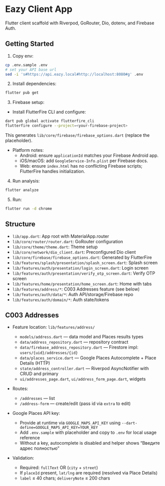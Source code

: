 # Eazy Client App

Flutter client scaffold with Riverpod, GoRouter, Dio, dotenv, and Firebase Auth.

## Getting Started

1. Copy env:
```bash
cp .env.sample .env
# set your API base url
sed -i 's#https://api.eazy.local#http://localhost:8080#g' .env
```
2. Install dependencies:
```bash
flutter pub get
```
3. Firebase setup:
- Install FlutterFire CLI and configure:
```bash
dart pub global activate flutterfire_cli
flutterfire configure --project=<your-firebase-project>
```
This generates `lib/core/firebase/firebase_options.dart` (replace the placeholder).

- Platform notes:
  - Android: ensure `applicationId` matches your Firebase Android app.
  - iOS/macOS: add `GoogleService-Info.plist` per Firebase docs.
  - Web: ensure `index.html` has no conflicting Firebase scripts; FlutterFire handles initialization.

4. Run analysis:
```bash
flutter analyze
```
5. Run:
```bash
flutter run -d chrome
```

## Structure
- `lib/app.dart`: App root with MaterialApp.router
- `lib/core/router/router.dart`: GoRouter configuration
- `lib/core/theme/theme.dart`: Theme setup
- `lib/core/network/dio_client.dart`: Preconfigured Dio client
- `lib/core/firebase/firebase_options.dart`: Generated by FlutterFire
- `lib/features/splash/presentation/splash_screen.dart`: Splash screen
- `lib/features/auth/presentation/login_screen.dart`: Login screen
- `lib/features/auth/presentation/verify_otp_screen.dart`: Verify OTP screen
- `lib/features/home/presentation/home_screen.dart`: Home with tabs
- `lib/features/address/*`: C003 Addresses feature (see below)
- `lib/features/auth/data/*`: Auth API/storage/Firebase repo
- `lib/features/auth/domain/*`: Auth state/tokens

## C003 Addresses
- Feature location: `lib/features/address/`
  - `models/address.dart` — data model and Places results types
  - `data/address_repository.dart` — repository contract
  - `data/firebase_address_repository.dart` — Firestore impl: `users/{uid}/addresses/{id}`
  - `data/places_service.dart` — Google Places Autocomplete + Place Details (HTTP)
  - `state/address_controller.dart` — Riverpod AsyncNotifier with CRUD and primary
  - `ui/addresses_page.dart`, `ui/address_form_page.dart`, widgets

- Routes:
  - `/addresses` — list
  - `/address-form` — create/edit (pass id via `extra` to edit)

- Google Places API key:
  - Provide at runtime via `GOOGLE_MAPS_API_KEY` using `--dart-define=GOOGLE_MAPS_API_KEY=YOUR_KEY`
  - Add `.env.sample` with placeholder and copy to `.env` for local usage reference
  - Without a key, autocomplete is disabled and helper shows “Введите адрес полностью”

- Validation:
  - Required: `fullText` OR (`city` + `street`)
  - If `placeId` present, `lat/lng` are required (resolved via Place Details)
  - `label` ≤ 40 chars; `deliveryNote` ≤ 200 chars

